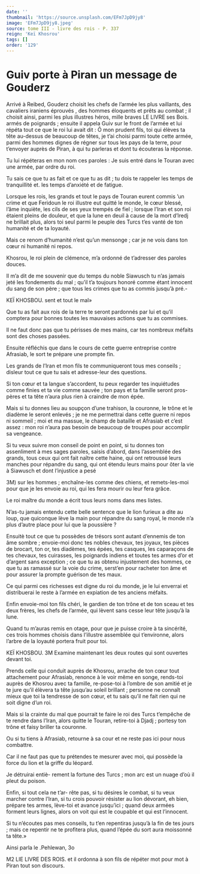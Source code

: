 ```yaml
---
date: ''
thumbnail: 'https://source.unsplash.com/EFm7JpD9jy8'
image: 'EFm7JpD9jy8.jpeg'
source: tome III - livre des rois - P. 337
reign: 'Keï Khosrou'
tags: []
order: '129'
---
```


# Guiv porte à Piran un message de Gouderz

Arrivé à Reibed, Gouderz choisit les chefs de l’armée les plus vaillants, des cavaliers iraniens éprouvés , des hommes éloquents et prêts au combat ; il choisit ainsi, parmi les plus illustres héros, mille braves LE LIVRE ses Bois. armés de poignards ; ensuite il appela Guiv sur le front de l’armée et lui répéta tout ce que le roi lui avait dit : Ô mon prudent fils, toi qui élèves ta tête au-dessus de beaucoup de têtes, je t’ai choisi parmi toute cette armée, parmi des hommes dignes de régner sur tous les pays de la terre, pour t’envoyer auprès de Piran, à qui tu parleras et dont tu écouteras la réponse.

Tu lui répéteras en mon nom ces paroles : Je suis entré dans le Touran avec une armée, par ordre du roi.

Tu sais ce que tu as fait et ce que tu as dit ; tu dois te rappeler les temps de tranquillité et. les temps d’anxiété et de fatigue.

Lorsque les rois, les grands et tout le pays de Touran eurent commis ’un crime et que Feridoun le roi illustre eut quitté le monde, le cœur blessé, l’âme inquiète, les cils de ses yeux trempés de fiel ; lorsque l’Iran et son roi étaient pleins de douleur, et que la lune en deuil à cause de la mort d’lredj ne brillait plus, alors toi seul parmi le peuple des Turcs t’es vanté de ton humanité et de ta loyauté.

Mais ce renom d’humanité n’est qu’un mensonge ; car je ne vois dans ton cœur ni humanité ni repos.

Khosrou, le roi plein de clémence, m’a ordonné de t’adresser des paroles douces.

Il m’a dit de me souvenir que du temps du noble Siawusch tu n’as jamais jeté les fondements du mal ; qu’il t’a toujours honoré comme étant innocent du sang de son père ; que tous les crimes que tu as commis jusqu’à pré.-

KEÏ KHOSBOU. sent et tout le mal»

Que tu as fait aux rois de la terre te seront pardonnés par lui et qu’il comptera pour bonnes toutes les mauvaises actions que tu as commises.

Il ne faut donc pas que tu périsses de mes mains, car tes nombreux méfaits sont des choses passées.

Ensuite réfléchis que dans le cours de cette guerre entreprise contre Afrasiab, le sort te prépare une prompte fin.

Les grands de l’Iran et mon fils te communiqueront tous mes conseils ; disleur tout ce que tu sais et adresse-leur des questions.

Si ton cœur et ta langue s’accordent, tu peux regarder tes inquiétudes comme finies et ta vie comme sauvée ; ton pays et ta famille seront pros-pères et ta tête n’aura plus rien à craindre de mon épée.

Mais si tu donnes lieu au soupçon d’une trahison, la couronne, le trône et le diadème le seront enlevés ; je ne me permettrai dans cette guerre ni repos ni sommeil ; moi et ma massue, le champ de bataille et Afrasiab et c’est assez : mon roi n’aura pas besoin de beaucoup de troupes pour accomplir sa vengeance.

Si tu veux suivre mon conseil de point en point, si tu donnes ton assenliment à mes sages paroles, saisis d’abord, dans l’assemblée des grands, tous ceux qui ont fait naître cette haine, qui ont retroussé leurs manches pour répandre du sang, qui ont étendu leurs mains pour ôter la vie à Siawusch et dont l’injustice a pesé

3M) sur les hommes ; enchaîne-les comme des chiens, et remets-les-moi pour que je les envoie au roi, qui les fera mourir ou leur fera grâce.

Le roi maître du monde a écrit tous leurs noms dans mes listes.

N’as-tu jamais entendu cette belle sentence que le lion furieux a dite au loup, que quiconque lève la main pour répandre du sang royal, le monde n’a plus d’autre place pour lui que la poussière ?

Ensuitè tout ce que tu possèdes de trésors sont autant d’ennemis de ton âme sombre ; envoie-moi donc tes nobles chevaux, tes joyaux, tes pièces de brocart, ton or, tes diadèmes, tes épées, tes casques, les caparaçons de tes chevaux, tes cuirasses, les poignards indiens et toutes tes armes d’or et d’argent sans exception ; ce que tu as obtenu injustement des hommes, ce que tu as ramassé sur la voie du crime, serst’en pour racheter ton âme et pour assurer la prompte guérison de tes maux.

Ce qui parmi ces richesses est digne du roi du monde, je le lui enverrai et distribuerai le reste à l’armée en expiation de tes anciens méfaits.

Enfin envoie-moi ton fils chéri, le gardien de ton trône et de ton sceau et tes deux frères, les chefs de l’armée, qui lèvent sans cesse leur tête jusqu’à la lune.

Quand tu m’auras remis en otage, pour que je puisse croire à ta sincérité, ces trois hommes choisis dans l’illustre assemblée qui t’environne, alors l’arbre de la loyauté portera fruit pour toi.

KEÏ KHOSBOU. 3M Examine maintenant les deux routes qui sont ouvertes devant toi.

Prends celle qui conduit auprès de Khosrou, arrache de ton cœur tout attachement pour Afrasiab, renonce à le voir même en songe, rends-toi auprès de Khosrou avec ta famille, re-pose-toi à l’ombre de son amitié et je te jure qu’il élèvera ta tête jusqu’au soleil brillant ; personne ne connaît mieux que toi la tendresse de son cœur, et tu sais qu’il ne fait rien qui ne soit digne d’un roi.

Mais si la crainte du mal que pourrait te faire le roi des Turcs t’empêche de te rendre dans l’Iran, alors quitte le Touran, retire-toi à Djadj ; portesy ton trône et faisy briller ta couronne.

Ou si tu tiens à Afrasiab, retourne à sa cour et ne reste pas ici pour nous combattre.

Car il ne faut pas que tu prétendes te mesurer avec moi, qui possède la force du lion et la griffe du léopard.

Je détruirai entiè- rement la fortune des Turcs ; mon arc est un nuage d’où il pleut du poison.

Enfin, si tout cela ne t’ar- rête pas, si tu désires le combat, si tu veux marcher contre l’Iran, si tu crois pouvoir résister au lion dévorant, eh bien, prépare tes armes, lève-toi et avance jusqu’ici ; quand deux armées forment leurs lignes, alors on voit qui est le coupable et qui est l’innocent.

Si tu n’écoutes pas mes conseils, tu t’en repentiras jusqu’à la fin de tes jours ; mais ce repentir ne te profitera plus, quand l’épée du sort aura moissonné ta tête.»

Ainsi parla le .Pehlewan,
3o

M2 LIE LIVRE DES ROIS. et il ordonna à son fils de répéter mot pour mot à Piran tout son discours.
